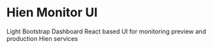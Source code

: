 # Hien Monitor UI
Light Bootstrap Dashboard React based UI for monitoring preview and production Hien services
